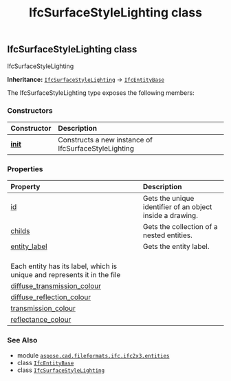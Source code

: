 ﻿---
title: IfcSurfaceStyleLighting class
second_title: Aspose.CAD for Python via .NET API References
description: 
type: docs
weight: 5790
url: /python-net/aspose.cad.fileformats.ifc.ifc2x3.entities/ifcsurfacestylelighting/
is_root: false
---

## IfcSurfaceStyleLighting class

IfcSurfaceStyleLighting



**Inheritance:** [`IfcSurfaceStyleLighting`](/cad/python-net/aspose.cad.fileformats.ifc.ifc2x3.entities/ifcsurfacestylelighting) → 
[`IfcEntityBase`](/cad/python-net/aspose.cad.fileformats.ifc/ifcentitybase)



The IfcSurfaceStyleLighting type exposes the following members:

### Constructors
| Constructor | Description |
| :- | :- |
| [__init__](/cad/python-net/aspose.cad.fileformats.ifc.ifc2x3.entities/ifcsurfacestylelighting/__init__/#) | Constructs a new instance of IfcSurfaceStyleLighting |


### Properties
| Property | Description |
| :- | :- |
| [id](/cad/python-net/aspose.cad.fileformats.ifc.ifc2x3.entities/ifcsurfacestylelighting/id) | Gets the unique identifier of an object inside a drawing. |
| [childs](/cad/python-net/aspose.cad.fileformats.ifc.ifc2x3.entities/ifcsurfacestylelighting/childs) | Gets the collection of a nested entities. |
| [entity_label](/cad/python-net/aspose.cad.fileformats.ifc.ifc2x3.entities/ifcsurfacestylelighting/entity_label) | Gets the entity label.<br/>Each entity has its label, which is unique and represents it in the file |
| [diffuse_transmission_colour](/cad/python-net/aspose.cad.fileformats.ifc.ifc2x3.entities/ifcsurfacestylelighting/diffuse_transmission_colour) |  |
| [diffuse_reflection_colour](/cad/python-net/aspose.cad.fileformats.ifc.ifc2x3.entities/ifcsurfacestylelighting/diffuse_reflection_colour) |  |
| [transmission_colour](/cad/python-net/aspose.cad.fileformats.ifc.ifc2x3.entities/ifcsurfacestylelighting/transmission_colour) |  |
| [reflectance_colour](/cad/python-net/aspose.cad.fileformats.ifc.ifc2x3.entities/ifcsurfacestylelighting/reflectance_colour) |  |



### See Also
* module [`aspose.cad.fileformats.ifc.ifc2x3.entities`](..)
* class [`IfcEntityBase`](/cad/python-net/aspose.cad.fileformats.ifc/ifcentitybase)
* class [`IfcSurfaceStyleLighting`](/cad/python-net/aspose.cad.fileformats.ifc.ifc2x3.entities/ifcsurfacestylelighting)
